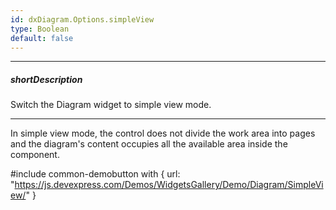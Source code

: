 ```yaml
---
id: dxDiagram.Options.simpleView
type: Boolean
default: false
---
```

---
##### shortDescription
Switch the Diagram widget to simple view mode.

---
In simple view mode, the control does not divide the work area into pages and the diagram's content occupies all the available area inside the component.

#include common-demobutton with {
    url: "https://js.devexpress.com/Demos/WidgetsGallery/Demo/Diagram/SimpleView/"
}